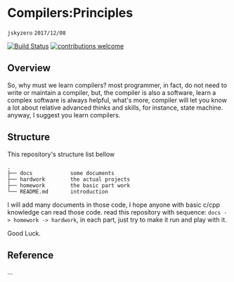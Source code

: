 # Compilers:Principles
`jskyzero` `2017/12/08`

[![Build Status](https://travis-ci.org/jskyzero/Compilers-Principles.svg?branch=master)](https://travis-ci.org/jskyzero/Compilers-Principles)
[![contributions welcome](https://img.shields.io/badge/contributions-welcome-brightgreen.svg?style=flat)](https://github.com/dwyl/esta/issues)


## Overview

So, why must we learn compilers? most programmer, in fact, do not need to write or maintain a compiler, but, the compiler is also a software, learn a complex software is always helpful, what's more, compiler will let you know a lot about relative advanced thinks and skills, for instance, state machine. anyway, I suggest you learn compilers.

## Structure
This repository's structure list bellow
```
.
├── docs            some documents
├── hardwork        the actual projects
├── homework        the basic part work
└── README.md       introduction
```
I will add many documents in those code, I hope anyone with basic c/cpp knowledge can read those code. read this repository with sequence: `docs -> homework -> hardwork`, in each part, just try to make it run and play with it.

Good Luck.

## Reference
...